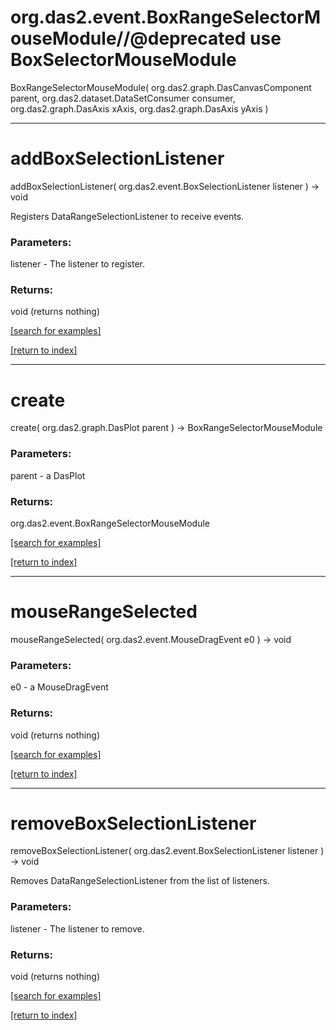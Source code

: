 # org.das2.event.BoxRangeSelectorMouseModule//@deprecated  use BoxSelectorMouseModule
BoxRangeSelectorMouseModule( org.das2.graph.DasCanvasComponent parent, org.das2.dataset.DataSetConsumer consumer, org.das2.graph.DasAxis xAxis, org.das2.graph.DasAxis yAxis )


***
<a name="addBoxSelectionListener"></a>
# addBoxSelectionListener
addBoxSelectionListener( org.das2.event.BoxSelectionListener listener ) &rarr; void

Registers DataRangeSelectionListener to receive events.

### Parameters:
listener - The listener to register.

### Returns:
void (returns nothing)


<a href="https://github.com/autoplot/dev/search?q=addBoxSelectionListener&unscoped_q=addBoxSelectionListener">[search for examples]</a>

<a href="https://github.com/autoplot/documentation/blob/master/javadoc/index-all.md">[return to index]</a>

***
<a name="create"></a>
# create
create( org.das2.graph.DasPlot parent ) &rarr; BoxRangeSelectorMouseModule



### Parameters:
parent - a DasPlot

### Returns:
org.das2.event.BoxRangeSelectorMouseModule


<a href="https://github.com/autoplot/dev/search?q=create&unscoped_q=create">[search for examples]</a>

<a href="https://github.com/autoplot/documentation/blob/master/javadoc/index-all.md">[return to index]</a>

***
<a name="mouseRangeSelected"></a>
# mouseRangeSelected
mouseRangeSelected( org.das2.event.MouseDragEvent e0 ) &rarr; void



### Parameters:
e0 - a MouseDragEvent

### Returns:
void (returns nothing)


<a href="https://github.com/autoplot/dev/search?q=mouseRangeSelected&unscoped_q=mouseRangeSelected">[search for examples]</a>

<a href="https://github.com/autoplot/documentation/blob/master/javadoc/index-all.md">[return to index]</a>

***
<a name="removeBoxSelectionListener"></a>
# removeBoxSelectionListener
removeBoxSelectionListener( org.das2.event.BoxSelectionListener listener ) &rarr; void

Removes DataRangeSelectionListener from the list of listeners.

### Parameters:
listener - The listener to remove.

### Returns:
void (returns nothing)


<a href="https://github.com/autoplot/dev/search?q=removeBoxSelectionListener&unscoped_q=removeBoxSelectionListener">[search for examples]</a>

<a href="https://github.com/autoplot/documentation/blob/master/javadoc/index-all.md">[return to index]</a>

